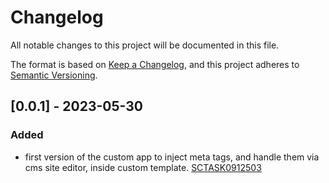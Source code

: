 # Changelog

All notable changes to this project will be documented in this file.

The format is based on [Keep a Changelog](https://keepachangelog.com/en/1.0.0/),
and this project adheres to [Semantic Versioning](https://semver.org/spec/v2.0.0.html).

## [0.0.1] - 2023-05-30

### Added

- first version of the custom app to inject meta tags, and handle them via cms site editor, inside custom template. [SCTASK0912503](https://whirlpool.service-now.com/nav_to.do?uri=sc_task.do?sys_id=4f8ef8a0470bad1063277645d36d4333%26sysparm_view=RPTb6af9f9587008954e4bc7447cebb35c7)

